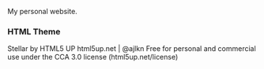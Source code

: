 My personal website.

### HTML Theme

Stellar by HTML5 UP
html5up.net | @ajlkn
Free for personal and commercial use under the CCA 3.0 license (html5up.net/license)
